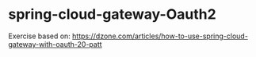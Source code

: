 # spring-cloud-gateway-Oauth2

Exercise based on: https://dzone.com/articles/how-to-use-spring-cloud-gateway-with-oauth-20-patt

